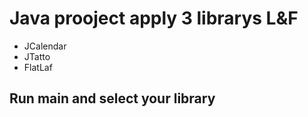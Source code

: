 # Java prooject apply 3 librarys L&F
- JCalendar
- JTatto
- FlatLaf
## Run main and select your library

